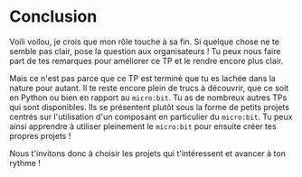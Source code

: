 # Conclusion

Voili voilou, je crois que mon rôle touche à sa fin. Si quelque chose ne te
semble pas clair, pose la question aux organisateurs ! Tu peux nous faire part
de tes remarques pour améliorer ce TP et le rendre encore plus clair.

Mais ce n'est pas parce que ce TP est terminé que tu es lachée dans la nature
pour autant. Il te reste encore plein de trucs à découvrir, que ce soit en
Python ou bien en rapport au `micro:bit`. Tu as de nombreux autres TPs qui sont
disponibles. Ils se présentent plutôt sous la forme de petits projets centrés
sur l'utilisation d'un composant en particulier du `micro:bit`. Tu peux ainsi
apprendre à utiliser pleinement le `micro:bit` pour ensuite créer tes propres
projets ! 

Nous t'invitons donc à choisir les projets qui t'intéressent et avancer à ton
rythme !
